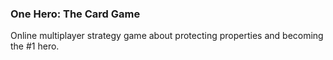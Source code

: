 ### One Hero: The Card Game
Online multiplayer strategy game about protecting properties and becoming the #1 hero.
